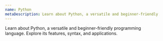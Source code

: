 ```yaml
---
name: Python
metaDescription: Learn about Python, a versatile and beginner-friendly programming language. Explore its features, syntax, and applications.
---
```

Learn about Python, a versatile and beginner-friendly programming language. Explore its features, syntax, and applications.
